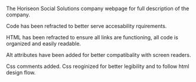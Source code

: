The Horiseon Social Solutions company webpage for full description of the company.

Code has been refracted to better serve accesability rquirements.

HTML has been refracted to ensure all links are functioning, all code is organized and easily readable. 

Alt attributes have been added for better compatibality with screen readers.

Css comments added. Css reoginized for better legibility and to follow html design flow. 